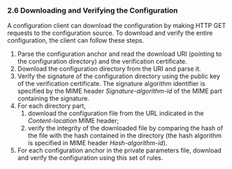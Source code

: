 ### 2.6 Downloading and Verifying the Configuration

A configuration client can download the configuration by making HTTP GET requests to the configuration source. To download and verify the entire configuration, the client can follow these steps.

1. Parse the configuration anchor and read the download URI (pointing to the configuration directory) and the verification certificate.
2. Download the configuration directory from the URI and parse it.
3. Verify the signature of the configuration directory using the public key of the verification certificate. The signature algorithm identifier is specified by the MIME header *Signature-algorithm-id* of the MIME part containing the signature.
4. For each directory part,
    1. download the configuration file from the URL indicated in the *Content-location* MIME header;
    2. verify the integrity of the downloaded file by comparing the hash of the file with the hash contained in the directory (the hash algorithm is specified in MIME header *Hash-algorithm-id*).
5. For each configuration anchor in the private parameters file, download and verify the configuration using this set of rules.